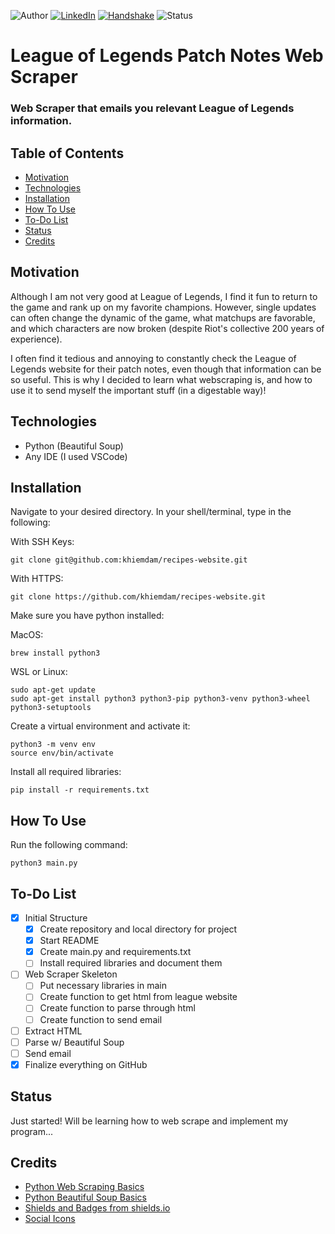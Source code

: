 <!-- Shields from shields.io -->
![Author][author-shield]
[![LinkedIn][linkedin-shield]][linkedin-url] [![Handshake][handshake-shield]][handshake-url] ![Status][status-shield]

# League of Legends Patch Notes Web Scraper

### Web Scraper that emails you relevant League of Legends information.

## Table of Contents
* [Motivation](#motivation)
* [Technologies](#technologies)
* [Installation](#installation)
* [How To Use](#how-to-use)
* [To-Do List](#to-do-list)
* [Status](#status)
* [Credits](#credits)

## Motivation

Although I am not very good at League of Legends, I find it fun to return to the game and rank up on my favorite champions. However, single updates can often change the dynamic of the game, what matchups are favorable, and which characters are now broken (despite Riot's collective 200 years of experience).

I often find it tedious and annoying to constantly check the League of Legends website for their patch notes, even though that information can be so useful. This is why I decided to learn what webscraping is, and how to use it to send myself the important stuff (in a digestable way)!

## Technologies
* Python (Beautiful Soup)
* Any IDE (I used VSCode)

## Installation
Navigate to your desired directory. In your shell/terminal, type in the following:

With SSH Keys:
```
git clone git@github.com:khiemdam/recipes-website.git
```
With HTTPS:
```
git clone https://github.com/khiemdam/recipes-website.git
```

Make sure you have python installed:

MacOS:
```
brew install python3
```
WSL or Linux:
```
sudo apt-get update
sudo apt-get install python3 python3-pip python3-venv python3-wheel python3-setuptools
```

Create a virtual environment and activate it:
```
python3 -m venv env
source env/bin/activate
```

Install all required libraries:
```
pip install -r requirements.txt
```


## How To Use
Run the following command:
```
python3 main.py
```

## To-Do List
- [X] Initial Structure
    - [X] Create repository and local directory for project
    - [X] Start README
    - [X] Create main.py and requirements.txt
    - [ ] Install required libraries and document them
- [ ] Web Scraper Skeleton
    - [ ] Put necessary libraries in main
    - [ ] Create function to get html from league website
    - [ ] Create function to parse through html
    - [ ] Create function to send email
- [ ] Extract HTML
- [ ] Parse w/ Beautiful Soup
- [ ] Send email
- [X] Finalize everything on GitHub

## Status
Just started! Will be learning how to web scrape and implement my program...

## Credits
* [Python Web Scraping Basics](https://realpython.com/python-web-scraping-practical-introduction/#get-to-know-regular-expressions)
* [Python Beautiful Soup Basics](https://realpython.com/beautiful-soup-web-scraper-python/)
* [Shields and Badges from shields.io](shields.io)
* [Social Icons](https://fontawesome.com/)

<!-- Links & Images -->
[author-shield]: https://img.shields.io/badge/Author-Khiem_Dam-555?style=for-the-badge&color=999
[linkedin-shield]: https://img.shields.io/badge/LinkedIn-555?style=for-the-badge&logo=linkedIn
[linkedin-url]: https://www.linkedin.com/in/khiemd/
[handshake-shield]: https://img.shields.io/badge/Handshake-555?style=for-the-badge&logo=handshake&logoColor=white
[handshake-url]: https://app.joinhandshake.com/stu/users/31441591
[status-shield]: https://img.shields.io/badge/status-WIP-555?style=for-the-badge&color=FFA500
<!-- https://img.shields.io/badge/status-completed-555?style=for-the-badge&labelColor=555&color=03c04a -->